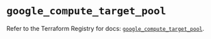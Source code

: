 # `google_compute_target_pool`

Refer to the Terraform Registry for docs: [`google_compute_target_pool`](https://registry.terraform.io/providers/hashicorp/google/6.40.0/docs/resources/compute_target_pool).
